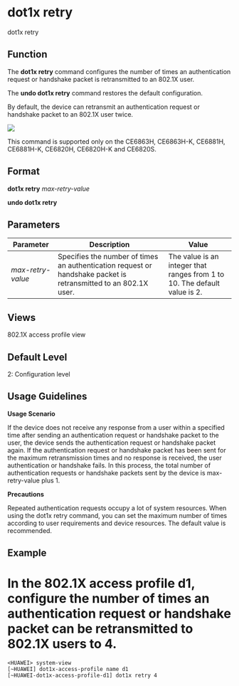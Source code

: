 dot1x retry
===========

dot1x retry

Function
--------



The **dot1x retry** command configures the number of times an authentication request or handshake packet is retransmitted to an 802.1X user.

The **undo dot1x retry** command restores the default configuration.



By default, the device can retransmit an authentication request or handshake packet to an 802.1X user twice.

![](../public_sys-resources/note_3.0-en-us.png) 

This command is supported only on the CE6863H, CE6863H-K, CE6881H, CE6881H-K, CE6820H, CE6820H-K and CE6820S.



Format
------

**dot1x retry** *max-retry-value*

**undo dot1x retry**


Parameters
----------

| Parameter | Description | Value |
| --- | --- | --- |
| *max-retry-value* | Specifies the number of times an authentication request or handshake packet is retransmitted to an 802.1X user. | The value is an integer that ranges from 1 to 10. The default value is 2. |



Views
-----

802.1X access profile view


Default Level
-------------

2: Configuration level


Usage Guidelines
----------------

**Usage Scenario**

If the device does not receive any response from a user within a specified time after sending an authentication request or handshake packet to the user, the device sends the authentication request or handshake packet again. If the authentication request or handshake packet has been sent for the maximum retransmission times and no response is received, the user authentication or handshake fails. In this process, the total number of authentication requests or handshake packets sent by the device is max-retry-value plus 1.

**Precautions**

Repeated authentication requests occupy a lot of system resources. When using the dot1x retry command, you can set the maximum number of times according to user requirements and device resources. The default value is recommended.


Example
-------

# In the 802.1X access profile d1, configure the number of times an authentication request or handshake packet can be retransmitted to 802.1X users to 4.
```
<HUAWEI> system-view
[~HUAWEI] dot1x-access-profile name d1
[~HUAWEI-dot1x-access-profile-d1] dot1x retry 4

```